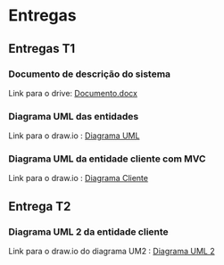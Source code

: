 # Entregas #

## Entregas T1 ##

### Documento de descrição do sistema ###

Link para o drive: [Documento.docx](https://docs.google.com/document/d/1W1ocYvn5Vhb-7lYciv49xPUYX_j_0SlcAuzoflHRKGc/edit?tab=t.0#heading=h.5bxwhs7w3fud)

### Diagrama UML das entidades ####

Link para o draw.io : [Diagrama UML](https://app.diagrams.net/#G1esEGVWLkYnOPsmp5Q-oUBenDprcVqT-9)

### Diagrama UML da entidade cliente com MVC ###

Link para o draw.io : [Diagrama Cliente](https://app.diagrams.net/#G1dFVnam3CPMuROci99t9Kg2CuUfuPURxe#%7B%22pageId%22%3A%222_pD4oEgYHyubxefa4L1%22%7D)


## Entrega T2 ###

### Diagrama UML 2 da entidade cliente ###
Link para o draw.io do diagrama UM2 : [Diagrama UML 2](https://app.diagrams.net/#G1esEGVWLkYnOPsmp5Q-oUBenDprcVqT-9#%7B%22pageId%22%3A%22LDZeezV3CWmm1dyNQRqv%22%7D)
